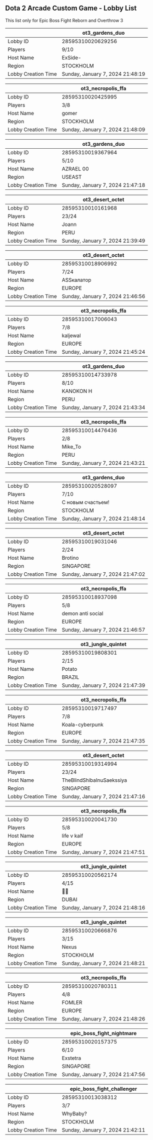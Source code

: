 ## Dota 2 Arcade Custom Game - Lobby List

This list only for Epic Boss Fight Reborn and Overthrow 3

|  | ot3_gardens_duo |
| ------ | ------ |
| Lobby ID | 28595310020629256 |
| Players | 9/10 |
| Host Name | ExSide- |
| Region | STOCKHOLM |
| Lobby Creation Time | Sunday, January 7, 2024 21:48:19 |


|  | ot3_necropolis_ffa |
| ------ | ------ |
| Lobby ID | 28595310020425995 |
| Players | 3/8 |
| Host Name | gomer |
| Region | STOCKHOLM |
| Lobby Creation Time | Sunday, January 7, 2024 21:48:09 |


|  | ot3_gardens_duo |
| ------ | ------ |
| Lobby ID | 28595310019367964 |
| Players | 5/10 |
| Host Name | AZRAEL 00 |
| Region | USEAST |
| Lobby Creation Time | Sunday, January 7, 2024 21:47:18 |


|  | ot3_desert_octet |
| ------ | ------ |
| Lobby ID | 28595310010161968 |
| Players | 23/24 |
| Host Name | Joann |
| Region | PERU |
| Lobby Creation Time | Sunday, January 7, 2024 21:39:49 |


|  | ot3_desert_octet |
| ------ | ------ |
| Lobby ID | 28595310018906992 |
| Players | 7/24 |
| Host Name | ASSкалатор |
| Region | EUROPE |
| Lobby Creation Time | Sunday, January 7, 2024 21:46:56 |


|  | ot3_necropolis_ffa |
| ------ | ------ |
| Lobby ID | 28595310017006043 |
| Players | 7/8 |
| Host Name | kaljewal |
| Region | EUROPE |
| Lobby Creation Time | Sunday, January 7, 2024 21:45:24 |


|  | ot3_gardens_duo |
| ------ | ------ |
| Lobby ID | 28595310014733978 |
| Players | 8/10 |
| Host Name | KANOKON H |
| Region | PERU |
| Lobby Creation Time | Sunday, January 7, 2024 21:43:34 |


|  | ot3_necropolis_ffa |
| ------ | ------ |
| Lobby ID | 28595310014476436 |
| Players | 2/8 |
| Host Name | Mike_To |
| Region | PERU |
| Lobby Creation Time | Sunday, January 7, 2024 21:43:21 |


|  | ot3_gardens_duo |
| ------ | ------ |
| Lobby ID | 28595310020528097 |
| Players | 7/10 |
| Host Name | C новым счастьем! |
| Region | STOCKHOLM |
| Lobby Creation Time | Sunday, January 7, 2024 21:48:14 |


|  | ot3_desert_octet |
| ------ | ------ |
| Lobby ID | 28595310019031046 |
| Players | 2/24 |
| Host Name | Brotino |
| Region | SINGAPORE |
| Lobby Creation Time | Sunday, January 7, 2024 21:47:02 |


|  | ot3_necropolis_ffa |
| ------ | ------ |
| Lobby ID | 28595310018937098 |
| Players | 5/8 |
| Host Name | demon anti social |
| Region | EUROPE |
| Lobby Creation Time | Sunday, January 7, 2024 21:46:57 |


|  | ot3_jungle_quintet |
| ------ | ------ |
| Lobby ID | 28595310019808301 |
| Players | 2/15 |
| Host Name | Potato |
| Region | BRAZIL |
| Lobby Creation Time | Sunday, January 7, 2024 21:47:39 |


|  | ot3_necropolis_ffa |
| ------ | ------ |
| Lobby ID | 28595310019717497 |
| Players | 7/8 |
| Host Name | Koala-cyberpunk |
| Region | EUROPE |
| Lobby Creation Time | Sunday, January 7, 2024 21:47:35 |


|  | ot3_desert_octet |
| ------ | ------ |
| Lobby ID | 28595310019314994 |
| Players | 23/24 |
| Host Name | TheBlindShibaInuSaekssiya |
| Region | SINGAPORE |
| Lobby Creation Time | Sunday, January 7, 2024 21:47:16 |


|  | ot3_necropolis_ffa |
| ------ | ------ |
| Lobby ID | 28595310020041730 |
| Players | 5/8 |
| Host Name | life v kaif |
| Region | EUROPE |
| Lobby Creation Time | Sunday, January 7, 2024 21:47:51 |


|  | ot3_jungle_quintet |
| ------ | ------ |
| Lobby ID | 28595310020562174 |
| Players | 4/15 |
| Host Name | 😶‍🌫 |
| Region | DUBAI |
| Lobby Creation Time | Sunday, January 7, 2024 21:48:16 |


|  | ot3_jungle_quintet |
| ------ | ------ |
| Lobby ID | 28595310020666876 |
| Players | 3/15 |
| Host Name | Nexus |
| Region | STOCKHOLM |
| Lobby Creation Time | Sunday, January 7, 2024 21:48:21 |


|  | ot3_necropolis_ffa |
| ------ | ------ |
| Lobby ID | 28595310020780311 |
| Players | 4/8 |
| Host Name | FOMLER |
| Region | EUROPE |
| Lobby Creation Time | Sunday, January 7, 2024 21:48:26 |


|  | epic_boss_fight_nightmare |
| ------ | ------ |
| Lobby ID | 28595310020157375 |
| Players | 6/10 |
| Host Name | Exstetra |
| Region | SINGAPORE |
| Lobby Creation Time | Sunday, January 7, 2024 21:47:56 |


|  | epic_boss_fight_challenger |
| ------ | ------ |
| Lobby ID | 28595310013038312 |
| Players | 3/7 |
| Host Name | WhyBaby? |
| Region | STOCKHOLM |
| Lobby Creation Time | Sunday, January 7, 2024 21:42:11 |


